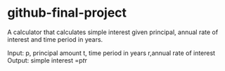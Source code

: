 # github-final-project
A calculator that calculates simple interest given principal, annual rate of interest and time period in years.

Input:
p, principal amount
t, time period in years
r,annual rate of interest
Output:
simple interest =p*t*r 
